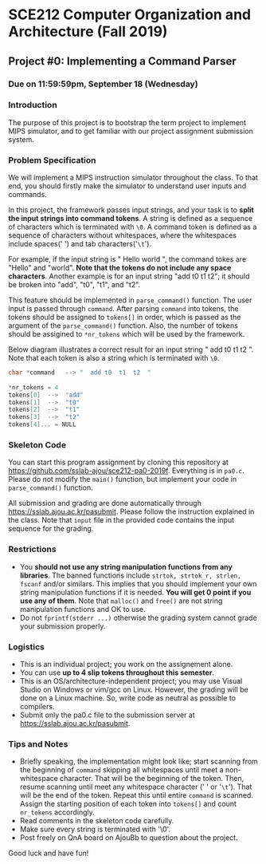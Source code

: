 # SCE212 Computer Organization and Architecture (Fall 2019)

## Project #0: Implementing a Command Parser

### Due on 11:59:59pm, September 18 (Wednesday)


### Introduction

The purpose of this project is to bootstrap the term project to implement MIPS simulator, and to get familiar with our project assignment submission system.


### Problem Specification

We will implement a MIPS instruction simulator throughout the class. To that end, you should firstly make the simulator to understand user inputs and commands.

In this project, the framework passes input strings, and your task is to **split the input strings into command tokens**. A string is defined as a sequence of characters which is terminated with `\0`.  A command token is defined as a sequence of characters without whitespaces, where the whitespaces include spaces(' ') and tab characters('`\t`').

For example, if the input string is " Hello   world ", the command tokes are "Hello" and "world". **Note that the tokens do not include any space characters**. Another example is for an input string "add   t0   t1   t2"; it should be broken into "add", "t0", "t1", and "t2".

This feature should be implemented in `parse_command()` function. The user input is passed through `command`. After parsing `command` into tokens, the tokens should be assigned to `tokens[]` in order, which is passed as the argument of the `parse_command()` function. Also, the number of tokens should be assigined to `*nr_tokens` which will be used by the framework.

Below diagram illustrates a correct result for an input string "  add t0  t1  t2  ". Note that each token is also a string which is terminated with `\0`.

```c
char *command   --> "  add t0  t1  t2  "
 
*nr_tokens = 4
tokens[0]  -->  "add"
tokens[1]  -->  "t0"
tokens[2]  -->  "t1"
tokens[3]  -->  "t2"
tokens[4]... = NULL
```


### Skeleton Code

You can start this program assignment by cloning this repository at https://github.com/sslab-ajou/sce212-pa0-2019f. Everything is in `pa0.c`. Please do not modify the `main()` function, but implement your code in `parse_command()` function.

All submission and grading are done automatically through https://sslab.ajou.ac.kr/pasubmit. Please follow the instruction explained in the class. Note that `input` file in the provided code contains the input sequence for the grading.


### Restrictions

- You **should not use any string manipulation functions from any libraries**. The banned functions include `strtok, strtok_r, strlen, fscanf` and/or similars. This implies that you should implement your own string manipulation functions if it is needed. **You will get 0 point if you use any of them**. Note that `malloc()` and `free()` are not string manipulation functions and OK to use.
- Do not `fprintf(stderr ...)` otherwise the grading system cannot grade your submission properly.


### Logistics

- This is an individual project; you work on the assignement alone.
- You can use **up to 4 slip tokens throughout this semester**.
- This is an OS/architecture-independent project; you may use Visual Studio on Windows or vim/gcc on Linux. However, the grading will be done on a Linux machine. So, write code as neutral as possible to compilers.
- Submit only the pa0.c file to the submission server at https://sslab.ajou.ac.kr/pasubmit.


### Tips and Notes

- Briefly speaking, the implementation might look like; start scanning from the beginning of `command` skipping all whitespaces until meet a non-whitespace character. That will be the beginning of the token. Then, resume scanning until meet any whitespace character (' ' or '`\t`'). That will be the end of the token. Repeat this until entire `command` is scanned. Assign the starting position of each token into `tokens[]` and count `nr_tokens` accordingly.
- Read comments in the skeleton code carefully.
- Make sure every string is terminated with '\0'.
- Post freely on QnA board on AjouBb to question about the project.



Good luck and have fun!
